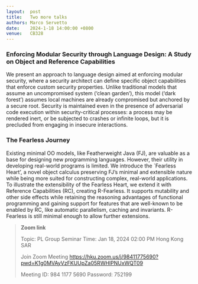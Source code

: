 ```yaml
--- 
layout:  post 
title:   Two more talks
authors: Marco Servetto
date:    2024-1-18 14:00:00 +0800
venue:   CB328
--- 
```



### Enforcing Modular Security through Language Design: A Study on Object and Reference Capabilities


We present an approach to language design aimed at enforcing
modular security, where a security architect can define specific
object capabilities that enforce custom security properties. Unlike
traditional models that assume an uncompromised system (‘clean
garden’), this model (‘dark forest’) assumes local machines are
already compromised but anchored by a secure root. Security is
maintained even in the presence of adversarial code execution within
security-critical processes: a process may be rendered inert, or be
subjected to crashes or infinite loops, but it is precluded from
engaging in insecure interactions.


### The Fearless Journey

Existing minimal OO models, like Featherweight Java (FJ),
are valuable as a base for designing new programming languages.
However, their utility in developing real-world programs is limited.
We introduce the `Fearless Heart’, a novel object calculus preserving
FJ’s minimal and extensible nature while being more suited for
constructing complex, real-world applications.
To illustrate the extensibility of the Fearless Heart, we extend it
with Reference Capabilities (RC), creating R-Fearless. It supports
mutability and other side effects while retaining the reasoning
advantages of functional programming and gaining support for features
that are well-known to be enabled by RC, like automatic parallelism,
caching and invariants. R-Fearless is still minimal enough to allow
further extensions.



> **Zoom link**
>
> Topic: PL Group Seminar
> Time: Jan 18, 2024 02:00 PM Hong Kong SAR
> 
> Join Zoom Meeting
> https://hku.zoom.us/j/98411775690?pwd=K1g0MVAyVzFKUUpZa05RWHlPNUxWQT09
> 
> Meeting ID: 984 1177 5690
> Password: 752199
